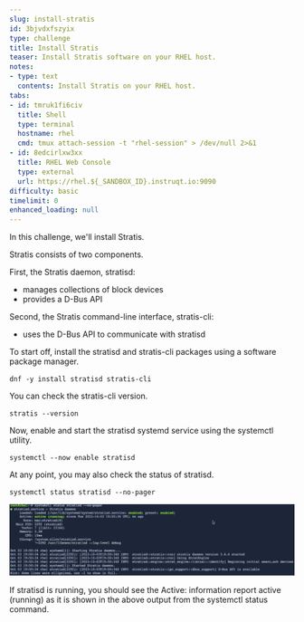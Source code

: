 ```yaml
---
slug: install-stratis
id: 3bjvdxfszyix
type: challenge
title: Install Stratis
teaser: Install Stratis software on your RHEL host.
notes:
- type: text
  contents: Install Stratis on your RHEL host.
tabs:
- id: tmruk1fi6civ
  title: Shell
  type: terminal
  hostname: rhel
  cmd: tmux attach-session -t "rhel-session" > /dev/null 2>&1
- id: 8edcirlxw3xx
  title: RHEL Web Console
  type: external
  url: https://rhel.${_SANDBOX_ID}.instruqt.io:9090
difficulty: basic
timelimit: 0
enhanced_loading: null
---
```

In this challenge, we'll install Stratis.

Stratis consists of two components.

First, the Stratis daemon, stratisd:
- manages collections of block devices
- provides a D-Bus API

Second, the Stratis command-line interface, stratis-cli:
- uses the D-Bus API to communicate with stratisd

To start off, install the stratisd and stratis-cli packages using a software package manager.

```bash,run
dnf -y install stratisd stratis-cli
```

You can check the stratis-cli version.

```bash,run
stratis --version
```

Now, enable and start the stratisd systemd service using the systemctl utility.

```bash,run
systemctl --now enable stratisd
```

At any point, you may also check the status of stratisd.

```bash,run
systemctl status stratisd --no-pager
```
![service listing](../assets/service.png)

If stratisd is running, you should see the Active: information report active (running) as it is shown in the above output from the systemctl status command.
